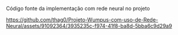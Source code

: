 Código fonte da implementação com rede neural no projeto

https://github.com/thag0/Projeto-Wumpus-com-uso-de-Rede-Neural/assets/91092364/3935235c-f974-41f8-ba8d-5bba6c9d29a9
